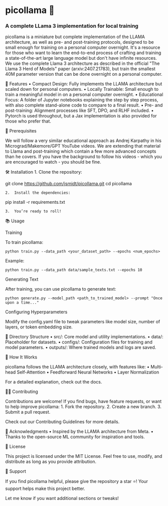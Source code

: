 # picollama 🦙

### A complete LLama 3 implementation for local training

picollama is a miniature but complete implementation of the LLAMA architecture, as well as pre- and post-training protocols, designed to be small enough for training on a personal computer overnight. It's a resource for those who want to learn the end-to-end process of crafting and training a state-of-the-art large language model but don't have infinite resources. We use the complete Llama 3 architecture as described in the official "The Llama 3 Herd of Models" paper (arxiv:2407.21783), but train the smallest 40M parameter version that can be done overnight on a personal computer.

🚀 Features
	•	Compact Design: Fully implements the LLAMA architecture but scaled down for personal computers.
	•	Locally Trainable: Small enough to train a meaningful model in on a personal computer overnight.
	•	Educational Focus: A folder of Jupyter notebooks explaining the step by step process, with also complete stand-alone code to compare to a final result.
	•	Pre- and post-training: Alignment processes like SFT, DPO, and RLHF included.
	•	Pytorch is used throughout, but a Jax implementation is also provided for those who prefer that.

🧠 Prerequisites

We will follow a very similar educational approach as Andrej Karpathy in his Micrograd/Makemore/GPT YouTube videos. We are extending that material to Llama and post-training which contain a few more advanced concepts than he covers. If you have the background to follow his videos - which you are encouraged to watch - you should be fine.

🛠️ Installation
	1.	Clone the repository:

git clone https://github.com/jsmidt/picollama.git
cd picollama


	2.	Install the dependencies:

pip install -r requirements.txt


	3.	You’re ready to roll!

📚 Usage

Training

To train picollama:

    python train.py --data_path <your_dataset_path> --epochs <num_epochs>

Example:

    python train.py --data_path data/sample_texts.txt --epochs 10

Generating Text

After training, you can use picollama to generate text:

    python generate.py --model_path <path_to_trained_model> --prompt "Once upon a time..."

Configuring Hyperparameters

Modify the config.yaml file to tweak parameters like model size, number of layers, or token embedding size.

📁 Directory Structure
	•	src/: Core model and utility implementations.
	•	data/: Placeholder for datasets.
	•	configs/: Configuration files for training and model parameters.
	•	outputs/: Where trained models and logs are saved.

🔬 How It Works

picollama follows the LLAMA architecture closely, with features like:
	•	Multi-head Self-Attention
	•	Feedforward Neural Networks
	•	Layer Normalization

For a detailed explanation, check out the docs.

🧑‍💻 Contributing

Contributions are welcome! If you find bugs, have feature requests, or want to help improve picollama:
	1.	Fork the repository.
	2.	Create a new branch.
	3.	Submit a pull request.

Check out our Contributing Guidelines for more details.

🤝 Acknowledgments
	•	Inspired by the LLAMA architecture from Meta.
	•	Thanks to the open-source ML community for inspiration and tools.

📝 License

This project is licensed under the MIT License. Feel free to use, modify, and distribute as long as you provide attribution.

🌟 Support

If you find picollama helpful, please give the repository a star ⭐! Your support helps make this project better.

Let me know if you want additional sections or tweaks!
